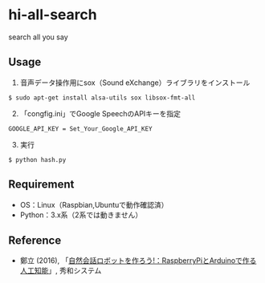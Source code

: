 # hi-all-search

search all you say

## Usage
 1. 音声データ操作用にsox（Sound eXchange）ライブラリをインストール
```
$ sudo apt-get install alsa-utils sox libsox-fmt-all
```
 2. 「congfig.ini」でGoogle SpeechのAPIキーを指定
```
GOOGLE_API_KEY = Set_Your_Google_API_KEY
```
 3. 実行
```
$ python hash.py
```

## Requirement
- OS：Linux（Raspbian,Ubuntuで動作確認済）
- Python：3.x系（2系では動きません）

## Reference
- 鄭立 (2016), 「[自然会話ロボットを作ろう!：RaspberryPiとArduinoで作る人工知能](https://www.amazon.co.jp/dp/4798048631)」, 秀和システム
